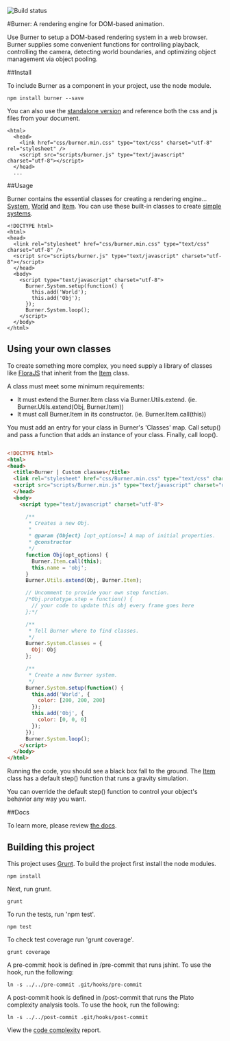![Build status](https://travis-ci.org/vinceallenvince/Burner.svg?branch=master)

#Burner: A rendering engine for DOM-based animation.

Use Burner to setup a DOM-based rendering system in a web browser. Burner supplies some convenient functions for controlling playback, controlling the camera, detecting world boundaries, and optimizing object management via object pooling.

##Install

To include Burner as a component in your project, use the node module.

```
npm install burner --save
```

You can also use the [standalone version](https://github.com/vinceallenvince/Burner/releases/latest) and reference both the css and js files from your document.

```
<html>
  <head>
    <link href="css/burner.min.css" type="text/css" charset="utf-8" rel="stylesheet" />
    <script src="scripts/burner.js" type="text/javascript" charset="utf-8"></script>
  </head>
  ...
```

##Usage

Burner contains the essential classes for creating a rendering engine... [System](https://github.com/vinceallenvince/Burner/blob/master/src/System.js), [World](https://github.com/vinceallenvince/Burner/blob/master/src/World.js) and [Item](https://github.com/vinceallenvince/Burner/blob/master/src/Item.js). You can use these built-in classes to create [simple systems](http://vinceallenvince.github.io/Burner).

```
<!DOCTYPE html>
<html>
<head>
  <link rel="stylesheet" href="css/burner.min.css" type="text/css" charset="utf-8" />
  <script src="scripts/burner.js" type="text/javascript" charset="utf-8"></script>
  </head>
  <body>
    <script type="text/javascript" charset="utf-8">
      Burner.System.setup(function() {
        this.add('World');
        this.add('Obj');
      });
      Burner.System.loop();
    </script>
  </body>
</html>
```

## Using your own classes

To create something more complex, you need supply a library of classes like <a href='http://github.com/foldi/FloraJS'>FloraJS</a> that inherit from the [Item](https://github.com/vinceallenvince/Burner/blob/master/src/Item.js) class.

A class must meet some minimum requirements:

* It must extend the Burner.Item class via Burner.Utils.extend. (ie. Burner.Utils.extend(Obj, Burner.Item))
* It must call Burner.Item in its constructor. (ie. Burner.Item.call(this))

You must add an entry for your class in Burner's 'Classes' map. Call setup() and pass a function that adds an instance of your class. Finally, call loop().

```html

<!DOCTYPE html>
<html>
<head>
  <title>Burner | Custom classes</title>
  <link rel="stylesheet" href="css/Burner.min.css" type="text/css" charset="utf-8" />
  <script src="scripts/Burner.min.js" type="text/javascript" charset="utf-8"></script>
  </head>
  <body>
    <script type="text/javascript" charset="utf-8">

      /**
       * Creates a new Obj.
       *
       * @param {Object} [opt_options=] A map of initial properties.
       * @constructor
       */
      function Obj(opt_options) {
        Burner.Item.call(this);
        this.name = 'obj';
      }
      Burner.Utils.extend(Obj, Burner.Item);

      // Uncomment to provide your own step function.
      /*Obj.prototype.step = function() {
        // your code to update this obj every frame goes here
      };*/

      /**
       * Tell Burner where to find classes.
       */
      Burner.System.Classes = {
        Obj: Obj
      };

      /**
       * Create a new Burner system.
       */
      Burner.System.setup(function() {
        this.add('World', {
          color: [200, 200, 200]
        });
        this.add('Obj', {
          color: [0, 0, 0]
        });
      });
      Burner.System.loop();
    </script>
  </body>
</html>

```

Running the code, you should see a black box fall to the ground. The [Item](https://github.com/vinceallenvince/Burner/blob/master/src/Item.js) class has a default step() function that runs a gravity simulation.

You can override the default step() function to control your object's behavior any way you want.

##Docs

To learn more, please review [the docs](http://vinceallenvince.github.io/burner/doc/).

Building this project
------

This project uses [Grunt](http://gruntjs.com). To build the project first install the node modules.

```
npm install
```

Next, run grunt.

```
grunt
```

To run the tests, run 'npm test'.

```
npm test
```

To check test coverage run 'grunt coverage'.

```
grunt coverage
```

A pre-commit hook is defined in /pre-commit that runs jshint. To use the hook, run the following:

```
ln -s ../../pre-commit .git/hooks/pre-commit
```

A post-commit hook is defined in /post-commit that runs the Plato complexity analysis tools. To use the hook, run the following:

```
ln -s ../../post-commit .git/hooks/post-commit
```

View the [code complexity](http://vinceallenvince.github.io/burner/reports/) report.
